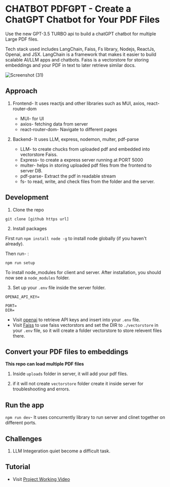 # CHATBOT PDFGPT - Create a ChatGPT Chatbot for Your PDF Files

Use the new GPT-3.5 TURBO api to build a chatGPT chatbot for multiple Large PDF files.

Tech stack used includes LangChain, Faiss, Fs library, Nodejs, ReactJs, Openai, and JSX. LangChain is a framework that makes it easier to build scalable AI/LLM apps and chatbots. Faiss is a vectorstore for storing embeddings and your PDF in text to later retrieve similar docs.

![Screenshot (31)](https://github.com/sonu7524/Chatbot-PDFGPT-MERN/assets/100096513/cd681ce3-53da-4771-8e59-0acd78bd15d8)

## Approach

1. Frontend- It uses reactjs and other libraries such as MUI, axios, react-router-dom
    - MUI- for UI
    - axios- fetching data from server
    - react-router-dom- Navigate to different pages

2. Backend- It uses LLM, express, nodemon, multer, pdf-parse
    - LLM- to create chucks from uploaded pdf and embedded into vectorstore Faiss.
    - Express- to create a express server running at PORT 5000
    - multer- helps in storing uploaded pdf files from the frontend to server DB.
    - pdf-parse- Extract the pdf in readable stream
    - fs- to read, write, and check files from the folder and the server.


## Development

1. Clone the repo

```
git clone [github https url]
```

2. Install packages

First run `npm install node -g` to install node globally (if you haven't already).

Then run- :

```
npm run setup
```

To install node_modules for client and server. After installation, you should now see a `node_modules` folder.

3. Set up your `.env` file inside the server folder.

```
OPENAI_API_KEY=

PORT=
DIR=

```

- Visit [openai](https://help.openai.com/en/articles/4936850-where-do-i-find-my-secret-api-key) to retrieve API keys and insert into your `.env` file.
- Visit [Faiss](https://js.langchain.com/docs/modules/data_connection/vectorstores/integrations/faiss) to use faiss vectorstors and set the DIR to `./vectorstore` in your `.env` file, so it will create a folder vectorstore to store relevent files there.

## Convert your PDF files to embeddings

**This repo can load multiple PDF files**

1. Inside `uploads` folder in server, it will add your pdf files.

2. if it will not create `vectorstore` folder create it inside server for troubleshooting and errors.

## Run the app

`npm run dev`- It uses concurrently library to run server and clinet together on different ports.


## Challenges
1. LLM Integeration quiet become a difficult task.

## Tutorial
- Visit [Project Working Video](https://www.loom.com/share/1dd5b719349640079c6ca2b18a042584)
